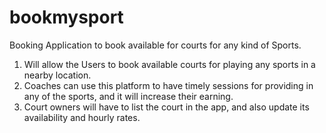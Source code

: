 # bookmysport
Booking Application to book available for courts for any kind of Sports.

1. Will allow the Users to book available courts for playing any sports in a nearby location.
2. Coaches can use this platform to have timely sessions for providing in any of the sports, and it will increase their earning.
3. Court owners will have to list the court in the app, and also update its availability and hourly rates.
